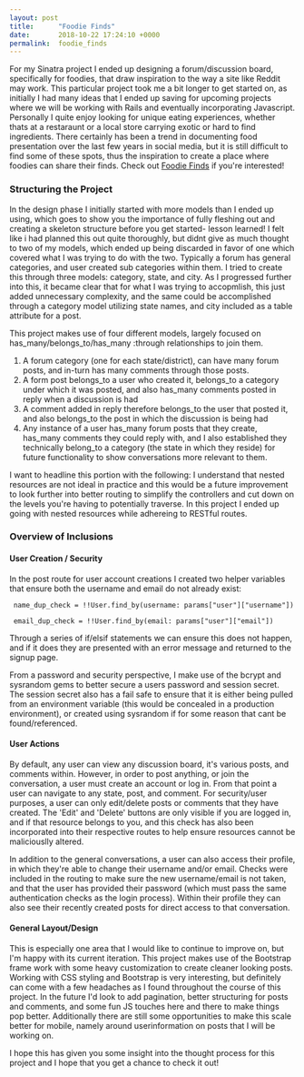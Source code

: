 ```yaml
---
layout: post
title:      "Foodie Finds"
date:       2018-10-22 17:24:10 +0000
permalink:  foodie_finds
---
```



For my Sinatra project I ended up designing a forum/discussion board, specifically for foodies, that draw inspiration to the way a site like Reddit may work. This particular project took me a bit longer to get started on, as initially I had many ideas that I ended up saving for upcoming projects where we will be working with Rails and eventually incorporating Javascript. Personally I quite enjoy looking for unique eating experiences, whether thats at a restaraunt or a local store carrying exotic or hard to find ingredients. There certainly has been a trend in documenting food presentation over the last few years in social media, but it is still difficult to find some of these spots, thus the inspiration to create a place where foodies can share their finds. Check out [Foodie Finds](https://github.com/btmccollum/foodie-finds-sinatra) if you're interested!

### Structuring the Project

In the design phase I initially started with more models than I ended up using, which goes to show you the importance of fully fleshing out and creating a skeleton structure before you get started- lesson learned! I felt like i had planned this out quite thoroughly, but didnt give as much thought to two of my models, which ended up being discarded in favor of one which covered what I was trying to do with the two. Typically a forum has general categories, and user created sub categories within them. I tried to create this through three models: category, state, and city. As I progressed further into this, it became clear that for what I was trying to accopmlish, this just added unnecessary complexity, and the same could be accomplished through a category model utilizing state names, and city included as a table attribute for a post. 

This project makes use of four different models, largely focused on has_many/belongs_to/has_many :through relationships to join them.
1.  A forum category (one for each state/district), can have many forum posts, and in-turn has many comments through those posts.
2.  A form post belongs_to a user who created it, belongs_to a category under which it was posted, and also has_many comments posted in reply when a discussion is had
3.  A comment added in reply therefore belongs_to the user that posted it, and also belongs_to the post in which the discussion is being had
4.  Any instance of a user has_many forum posts that they create, has_many comments they could reply with, and I also established they technically belong_to a category (the state in which they reside) for future functionality to show conversations more relevant to them. 

I want to headline this portion with the following: I understand that nested resources are not ideal in practice and this would be a future improvement to look further into better routing to simplify the controllers and cut down on the levels you're having to potentially traverse. In this project I ended up going with nested resources while adhereing to RESTful routes. 

### Overview of Inclusions

#### User Creation / Security

In the post route for user account creations I created two helper variables that ensure both the username and email do not already exist:

```
 name_dup_check = !!User.find_by(username: params["user"]["username"])
 
 email_dup_check = !!User.find_by(email: params["user"]["email"]) 

```

Through a series of if/elsif statements we can ensure this does not happen, and if it does they are presented with an error message and returned to the signup page.

From a password and security perspective, I make use of the bcrypt and sysrandom gems to better secure a users password and session secret. The session secret also has a fail safe to ensure that it is either being pulled from an environment variable (this would be concealed in a production environment), or created using sysrandom if for some reason that cant be found/referenced. 

#### User Actions

By default, any user can view any discussion board, it's various posts, and comments within. However, in order to post anything, or join the conversation, a user must create an account or log in. From that point a user can navigate to any state, post, and comment. For security/user purposes, a user can only edit/delete posts or comments that they have created. The 'Edit' and 'Delete' buttons are only visible if you are logged in, and if that resource belongs to you, and this check has also been incorporated into their respective routes to help ensure resources cannot be maliciouslly altered. 

In addition to the general conversations, a user can also access their profile, in which they're able to change their username and/or email. Checks were included in the routing to make sure the new username/email is not taken, and that the user has provided their password (which must pass the same authentication checks as the login process).  Within their profile they can also see their recently created posts for direct access to that conversation.

#### General Layout/Design

This is especially one area that I would like to continue to improve on, but I'm happy with its current iteration. This project makes use of the Bootstrap frame work with some heavy customization to create cleaner looking posts. Working with CSS styling and Bootstrap is very interesting, but definitely can come with a few headaches as I found throughout the course of this project. In the future I'd look to add pagination, better structuring for posts and comments, and some fun JS touches here and there to make things pop better. Additionally there are still some opportunities to make this scale better for mobile, namely around userinformation on posts that I will be working on.

I hope this has given you some insight into the thought process for this project and I hope that you get a chance to check it out!



